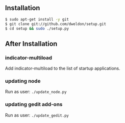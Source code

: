 Installation
------------

```sh
$ sudo apt-get install -y git
$ git clone git://github.com/dweldon/setup.git
$ cd setup && sudo ./setup.py
```

After Installation
------------------

### indicator-multiload
Add indicator-multiload to the list of startup applications.

### updating node
Run as user: `./update_node.py`

### updating gedit add-ons
Run as user: `./update_gedit.py`
